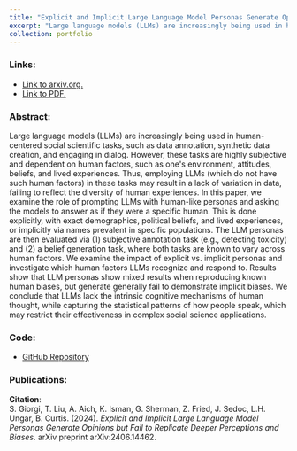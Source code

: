 ```yaml
---
title: "Explicit and Implicit Large Language Model Personas Generate Opinions but Fail to Replicate Deeper Perceptions and Biases"
excerpt: "Large language models (LLMs) are increasingly being used in human-centered social scientific tasks, such as data annotation, synthetic data creation, and engaging in dialog. However, these tasks are highly subjective and dependent on human factors, such as one's environment, attitudes, beliefs, and lived experiences. Thus, employing LLMs (which do not have such human factors) in these tasks may result in a lack of variation in data, failing to reflect the diversity of human experiences. In this paper, we examine the role of prompting LLMs with human-like personas and asking the models to answer as if they were a specific human. This is done explicitly, with exact demographics, political beliefs, and lived experiences, or implicitly via names prevalent in specific populations. The LLM personas are then evaluated via (1) subjective annotation task (e.g., detecting toxicity) and (2) a belief generation task, where both tasks are known to vary across human factors. We examine the impact of explicit vs. implicit personas and investigate which human factors LLMs recognize and respond to. Results show that LLM personas show mixed results when reproducing known human biases, but generate generally fail to demonstrate implicit biases. We conclude that LLMs lack the intrinsic cognitive mechanisms of human thought, while capturing the statistical patterns of how people speak, which may restrict their effectiveness in complex social science applications.<br/><img src='/images/persona.png'>"
collection: portfolio
---
```


### Links: 
- [Link to arxiv.org.](https://arxiv.org/abs/2406.14462)
- [Link to PDF.](https://arxiv.org/pdf/2406.14462)

### Abstract:
Large language models (LLMs) are increasingly being used in human-centered social scientific tasks, such as data annotation, synthetic data creation, and engaging in dialog. However, these tasks are highly subjective and dependent on human factors, such as one's environment, attitudes, beliefs, and lived experiences. Thus, employing LLMs (which do not have such human factors) in these tasks may result in a lack of variation in data, failing to reflect the diversity of human experiences. In this paper, we examine the role of prompting LLMs with human-like personas and asking the models to answer as if they were a specific human. This is done explicitly, with exact demographics, political beliefs, and lived experiences, or implicitly via names prevalent in specific populations. The LLM personas are then evaluated via (1) subjective annotation task (e.g., detecting toxicity) and (2) a belief generation task, where both tasks are known to vary across human factors. We examine the impact of explicit vs. implicit personas and investigate which human factors LLMs recognize and respond to. Results show that LLM personas show mixed results when reproducing known human biases, but generate generally fail to demonstrate implicit biases. We conclude that LLMs lack the intrinsic cognitive mechanisms of human thought, while capturing the statistical patterns of how people speak, which may restrict their effectiveness in complex social science applications.

### Code:

- [GitHub Repository](https://github.com/TTRUCurtis/rapids-helper-scripts)

### Publications:

**Citation**:  
S. Giorgi, T. Liu, A. Aich, K. Isman, G. Sherman, Z. Fried, J. Sedoc, L.H. Ungar, B. Curtis. (2024). *Explicit and Implicit Large Language Model Personas Generate Opinions but Fail to Replicate Deeper Perceptions and Biases*. arXiv preprint arXiv:2406.14462.
